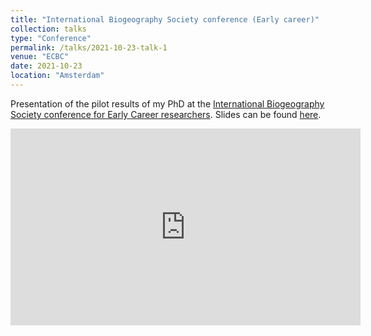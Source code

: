 ```yaml
---
title: "International Biogeography Society conference (Early career)"
collection: talks
type: "Conference"
permalink: /talks/2021-10-23-talk-1
venue: "ECBC"
date: 2021-10-23
location: "Amsterdam"
---
```


Presentation of the pilot results of my PhD at the [International Biogeography Society conference for Early Career researchers](https://www.biogeography.org/meetings/amsterdam-2021/). Slides can be found [here](https://frslry.github.io/ECBC_conf/).

<iframe width="560" height="315" src="https://www.youtube.com/embed/dYyYR2wncXQ" title="YouTube video player" frameborder="0" allow="accelerometer; autoplay; clipboard-write; encrypted-media; gyroscope; picture-in-picture" allowfullscreen></iframe>